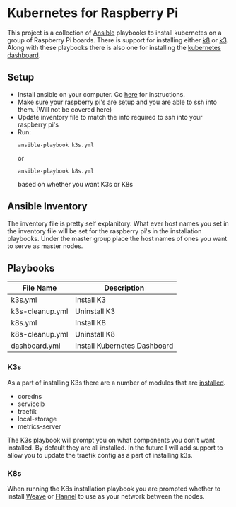 # Kubernetes for Raspberry Pi
This project is a collection of [Ansible](https://www.ansible.com/) playbooks to install kubernetes on a group of Raspberry Pi boards. There is support for installing either [k8](https://kubernetes.io/) or [k3](https://k3s.io/). Along with these playbooks there is also one for installing the [kubernetes dashboard](https://kubernetes.io/docs/tasks/access-application-cluster/web-ui-dashboard/).

## Setup
- Install ansible on your computer. Go [here](https://docs.ansible.com/ansible/latest/installation_guide/intro_installation.html) for instructions.
- Make sure your raspberry pi's are setup and you are able to ssh into them. (Will not be covered here)
- Update inventory file to match the info required to ssh into your raspberry pi's
- Run: 
  ```shell
  ansible-playbook k3s.yml
  ```
  or
  ```shell
  ansible-playbook k8s.yml
  ```
  based on whether you want K3s or K8s

## Ansible Inventory
The inventory file is pretty self explanitory. What ever host names you set in the inventory file will be set for the raspberry pi's in the installation playbooks. Under the master group place the host names of ones you want to serve as master nodes.

## Playbooks

| File Name       | Description                  |
|-----------------|------------------------------|
| k3s.yml         | Install K3                   |
| k3s-cleanup.yml | Uninstall K3                 |
| k8s.yml         | Install K8                   |
| k8s-cleanup.yml | Uninstall K8                 |
| dashboard.yml   | Install Kubernetes Dashboard |

### K3s
As a part of installing K3s there are a number of modules that are [installed](https://rancher.com/docs/k3s/latest/en/installation/install-options/server-config/#kubernetes-components).
- coredns
- servicelb
- traefik
- local-storage
- metrics-server

The K3s playbook will prompt you on what components you don't want installed. By default they are all installed. In the future I will add support to allow you to update the traefik config as a part of installing k3s.

### K8s
When running the K8s installation playbook you are prompted whether to install [Weave](https://www.weave.works/docs/net/latest/overview/) or [Flannel](https://github.com/coreos/flannel) to use as your network between the nodes.